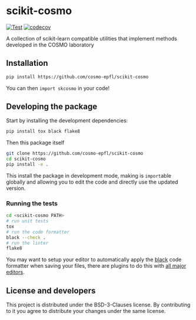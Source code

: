 # scikit-cosmo

[![Test](https://github.com/cosmo-epfl/scikit-cosmo/workflows/Test/badge.svg)](https://github.com/cosmo-epfl/scikit-cosmo/actions?query=workflow%3ATest)
[![codecov](https://codecov.io/gh/cosmo-epfl/scikit-cosmo/branch/main/graph/badge.svg?token=UZJPJG34SM)](https://codecov.io/gh/cosmo-epfl/scikit-cosmo/)

A collection of scikit-learn compatible utilities that implement methods
developed in the COSMO laboratory

## Installation

```bash
pip install https://github.com/cosmo-epfl/scikit-cosmo
```

You can then `import skcosmo` in your code!

## Developing the package

Start by installing the development dependencies:

```bash
pip install tox black flake8
```

Then this package itself

```bash
git clone https://github.com/cosmo-epfl/scikit-cosmo
cd scikit-cosmo
pip install -e .
```

This install the package in development mode, making is `import`able globally
and allowing you to edit the code and directly use the updated version.

### Running the tests

```bash
cd <scikit-cosmo PATH>
# run unit tests
tox
# run the code formatter
black --check .
# run the linter
flake8
```

You may want to setup your editor to automatically apply the
[black](https://black.readthedocs.io/en/stable/) code formatter when saving your
files, there are plugins to do this with [all major
editors](https://black.readthedocs.io/en/stable/editor_integration.html).

## License and developers

This project is distributed under the BSD-3-Clauses license. By contributing to
it you agree to distribute your changes under the same license.
